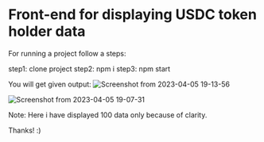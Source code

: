 # Front-end for displaying USDC token holder data
 For running a project follow a steps:
 
 step1: clone project
 step2: npm i
 step3: npm start 
 
 You will get given output: 
![Screenshot from 2023-04-05 19-13-56](https://user-images.githubusercontent.com/70260207/230098354-a2f490d1-18a6-4279-987e-6fd897ea06b6.png)

![Screenshot from 2023-04-05 19-07-31](https://user-images.githubusercontent.com/70260207/230097300-0098317c-b5ad-448f-b3a5-9ac07a8a54df.png)



Note: Here i have displayed 100 data only because of clarity.

Thanks! :)
